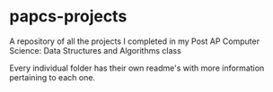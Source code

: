 # papcs-projects
A repository of all the projects I completed in my Post AP Computer Science: Data Structures and Algorithms class

Every individual folder has their own readme's with more information pertaining to each one.
